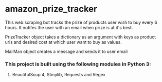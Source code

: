 <h1>amazon_prize_tracker</h1>
<p>This web scraping bot tracks the prize of products user wish to buy every 6 hours. It notifes the user with an email when prize is at it's best.</p>
<p>PrizeTracker object takes a dictionary as an argument with keys as product urls and desired cost at which user want to buy as values.</p>
<p>MailMan object creates a message and sends it to user email</p>
<h3>This project is built using the following modules in Python 3:</h3>
<ol>
  <li>BeautifulSoup 4, Stmplib, Requests and Regex</li>
</ol>

